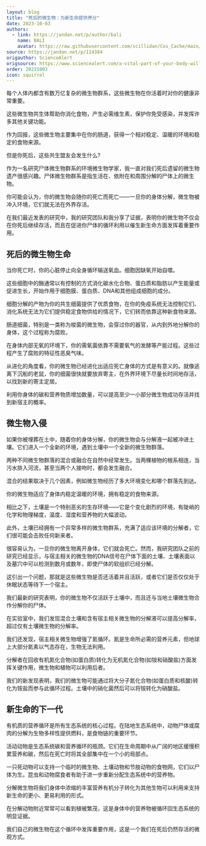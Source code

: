 ```yaml
---
layout: blog
title: "死后的微生物：为新生命提供养分"
date: 2023-10-03
authors:
  - link: https://jandan.net/p/author/bali
    name: BALI
    avatar: https://raw.githubusercontent.com/scillidan/Cos_Cache/main/avater/jin.png
source: https://jandan.net/p/114384
origauthor: ScienceAlert
origsource: https://www.sciencealert.com/a-vital-part-of-your-body-will-continue-to-live-years-after-you-die
order: 20231003
icon: squirrel
---
```


每个人体内都含有数万亿复杂的微生物群系，这些微生物在你活着时对你的健康非常重要。

这些微生物共生体帮助你消化食物，产生必需维生素，保护你免受感染，并发挥许多其他关键功能。

作为回报，这些微生物主要集中在你的肠道，获得一个相对稳定、温暖的环境和稳定的食物来源。

但是你死后，这些共生盟友会发生什么?

作为一名研究尸体微生物群系的环境微生物学家，我一直对我们死后遗留的微生物遗产很感兴趣。尸体微生物群系是指生活在、依附在和周围分解的尸体上的微生物。

你可能会认为，你的微生物会随你的死亡而死亡——一旦你的身体分解，微生物被冲入环境，它们就无法在外界存活。

在我们最近发表的研究中，我的研究团队和我分享了证据，表明你的微生物不仅会在你死后继续存活，而且在促进你尸体的循环利用以催生新生命方面发挥着重要作用。

## 死后的微生物生命

当你死亡时，你的心脏停止向全身循环输送氧血。细胞因缺氧开始自噬。

这些细胞中的酶通常以有控制的方式消化碳水化合物、蛋白质和脂肪以产生能量或促进生长，开始作用于细胞膜、蛋白质、DNA和其他组成细胞的成分。

细胞分解的产物为你的共生细菌提供了优质食物，在你的免疫系统无法控制它们、消化系统无法为它们提供稳定食物供给的情况下，它们转而依靠这种新食物来源。

肠道细菌，特别是一类称为梭菌的微生物，会穿过你的器官，从内到外地分解你的身体，这个过程称为腐败。

在身体内部无氧的环境下，你的需氧菌依靠不需要氧气的发酵等产能过程。这些过程产生了腐败的特征性恶臭气味。

从进化的角度看，你的微生物已经进化出适应死亡身体的方式是有意义的。就像逃离下沉船的老鼠，你的细菌很快就要放弃寄主，在外界环境下尽量长时间地存活，以找到新的寄主定居。

利用你身体的碳和营养物质增加数量，可以提高至少一小部分微生物成功存活并找到新宿主的概率。

## 微生物入侵

如果你被埋葬在土中，随着你的身体分解，你的微生物会与分解液一起被冲进土壤。它们进入一个全新的环境，遇到土壤中一个全新的微生物群落。

两种不同微生物群落的混合或融合在自然中经常发生。当两棵植物的根系相连，当污水排入河流，甚至当两个人接吻时，都会发生融合。

混合的结果取决于几个因素，例如微生物经历了多大环境变化和哪个群落先到达。

你的微生物适应了身体内稳定温暖的环境，拥有稳定的食物来源。

相比之下，土壤是一个特别恶劣的生存环境——它是个变化剧烈的环境，有陡峭的化学和物理梯度，温度、湿度和营养物的大幅波动。

此外，土壤已经拥有一个异常多样的微生物群系，充满了适应该环境的分解者，它们很可能会击败任何新来者。

很容易认为，一旦你的微生物离开身体，它们就会死亡。然而，我研究团队之前的研究已经显示，与宿主相关的微生物的DNA信号在尸体下面的土壤、土壤表面以及墓穴中可以检测到数月或数年，即使尸体的软组织已经分解。

这引出一个问题，那就是这些微生物是否还活着并且活跃，或者它们是否仅仅处于休眠状态等待下一个宿主。

我们最新的研究表明，你的微生物不仅活跃于土壤中，而且还与当地土壤微生物合作分解你的尸体。

在实验室中，我们发现混合土壤和含有宿主相关微生物的分解液可以提高分解率，超过仅有土壤微生物的分解率。

我们还发现，宿主相关微生物增强了氮循环。氮是生命所必需的营养元素，但地球上大部分氮素以气态存在，生物无法利用。

分解者在回收有机氮化合物(如蛋白质)转化为无机氮化合物(如铵和硝酸盐)方面发挥关键作用，微生物和植物可以利用后者。

我们的新发现表明，我们的微生物可能通过将大分子氮化合物(如蛋白质和核酸)转化为铵盐而参与此循环过程。土壤中的硝化菌然后可以将铵转化为硝酸盐。

## 新生命的下一代

有机质的营养循环是所有生态系统的核心过程。在陆地生态系统中，动物尸体或腐肉的分解为生物多样性提供燃料，是食物链的重要环节。

活动动物是生态系统碳和营养循环的瓶颈。它们在生命周期中从广阔的地区缓慢积累营养和碳，然后在死亡时将其全部集中在一个小的局部点。

一只死动物可以支持一个临时的微生物、土壤动物和节肢动物的食物网，它们以尸体为生。昆虫和动物腐食者有助于进一步重新分配生态系统中的营养物。

分解微生物将我们身体中浓缩的丰富营养有机分子转化为其他生物可以利用来支持新生命的更小、更易利用的形式。

在分解动物附近常常可以看到植被繁茂，这是身体中的营养物被循环回生态系统的明显证据。

我们自己的微生物在这个循环中发挥重要作用，这是一个我们在死后仍然存活的微观方式。